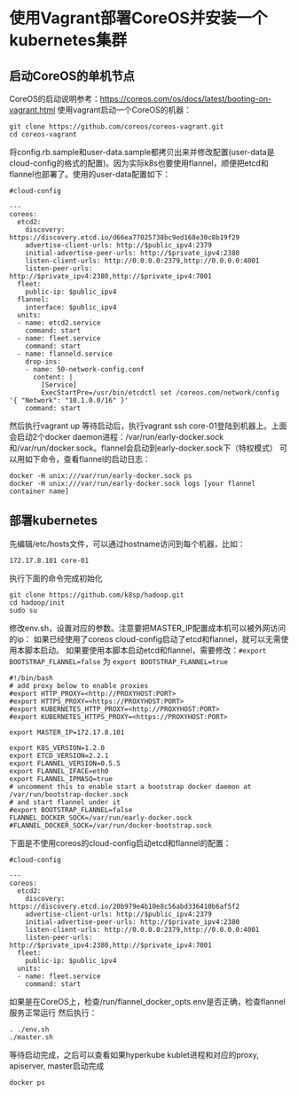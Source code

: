 # 使用Vagrant部署CoreOS并安装一个kubernetes集群
## 启动CoreOS的单机节点
CoreOS的启动说明参考：https://coreos.com/os/docs/latest/booting-on-vagrant.html
使用vagrant启动一个CoreOS的机器：
```
git clone https://github.com/coreos/coreos-vagrant.git
cd coreos-vagrant
```
将config.rb.sample和user-data.sample都拷贝出来并修改配置(user-data是cloud-config的格式的配置)。因为实际k8s也要使用flannel，顺便把etcd和flannel也部署了。使用的user-data配置如下：
```
#cloud-config

---
coreos:
  etcd2:
    discovery: https://discovery.etcd.io/d66ea77025738bc9ed168e30c8b19f29
    advertise-client-urls: http://$public_ipv4:2379
    initial-advertise-peer-urls: http://$private_ipv4:2380
    listen-client-urls: http://0.0.0.0:2379,http://0.0.0.0:4001
    listen-peer-urls: http://$private_ipv4:2380,http://$private_ipv4:7001
  fleet:
    public-ip: $public_ipv4
  flannel:
    interface: $public_ipv4
  units:
  - name: etcd2.service
    command: start
  - name: fleet.service
    command: start
  - name: flanneld.service
    drop-ins:
    - name: 50-network-config.conf
      content: |
        [Service]
        ExecStartPre=/usr/bin/etcdctl set /coreos.com/network/config '{ "Network": "10.1.0.0/16" }'
    command: start
```
然后执行vagrant up
等待启动后，执行vagrant ssh core-01登陆到机器上。上面会启动2个docker daemon进程：/var/run/early-docker.sock和/var/run/docker.sock。flannel会启动到early-docker.sock下（特权模式）
可以用如下命令，查看flannel的启动日志：
```
docker -H unix:///var/run/early-docker.sock ps
docker -H unix:///var/run/early-docker.sock logs [your flannel container name]
```
## 部署kubernetes
先编辑/etc/hosts文件，可以通过hostname访问到每个机器，比如：
```
172.17.8.101 core-01
```
执行下面的命令完成初始化
```
git clone https://github.com/k8sp/hadoop.git
cd hadoop/init
sudo su
```
修改env.sh，设置对应的参数。注意要把MASTER_IP配置成本机可以被外网访问的ip：
如果已经使用了coreos cloud-config启动了etcd和flannel，就可以无需使用本脚本启动。
如果要使用本脚本启动etcd和flannel，需要修改：```#export BOOTSTRAP_FLANNEL=false``` 为 ```export BOOTSTRAP_FLANNEL=true```
```
#!/bin/bash
# add proxy below to enable proxies
#export HTTP_PROXY=<http://PROXYHOST:PORT>
#export HTTPS_PROXY=<https://PROXYHOST:PORT>
#export KUBERNETES_HTTP_PROXY=<http://PROXYHOST:PORT>
#export KUBERNETES_HTTPS_PROXY=<https://PROXYHOST:PORT>

export MASTER_IP=172.17.8.101

export K8S_VERSION=1.2.0
export ETCD_VERSION=2.2.1
export FLANNEL_VERSION=0.5.5
export FLANNEL_IFACE=eth0
export FLANNEL_IPMASQ=true
# uncomment this to enable start a bootstrap docker daemon at /var/run/bootstrap-docker.sock
# and start flannel under it
#export BOOTSTRAP_FLANNEL=false
FLANNEL_DOCKER_SOCK=/var/run/early-docker.sock
#FLANNEL_DOCKER_SOCK=/var/run/docker-bootstrap.sock
```
下面是不使用coreos的cloud-config启动etcd和flannel的配置：
```
#cloud-config

---
coreos:
  etcd2:
    discovery: https://discovery.etcd.io/20b979e4b10e8c56abd336410b6af5f2
    advertise-client-urls: http://$public_ipv4:2379
    initial-advertise-peer-urls: http://$private_ipv4:2380
    listen-client-urls: http://0.0.0.0:2379,http://0.0.0.0:4001
    listen-peer-urls: http://$private_ipv4:2380,http://$private_ipv4:7001
  fleet:
    public-ip: $public_ipv4
  units:
  - name: fleet.service
    command: start
```

如果是在CoreOS上，检查/run/flannel_docker_opts.env是否正确，检查flannel服务正常运行
然后执行：
```
. ./env.sh
./master.sh
```
等待启动完成，之后可以查看如果hyperkube kublet进程和对应的proxy, apiserver, master启动完成
```
docker ps
```

